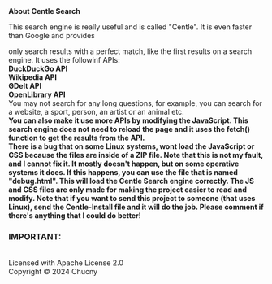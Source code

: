 <!DOCTYPE html><html lang="en"><body><strong>About Centle Search</strong><br><p>This search engine is really useful and is called "Centle". It is even faster than Google and provides 
only search results with a perfect match, like the first results on a search engine. It uses the followinf APIs: <br><strong>DuckDuckGo API<br>Wikipedia API<br>GDelt API<br>OpenLibrary API</strong><br>You may not search for any long questions, for example, you can search for <br>a website, a sport, person, an artist or an animal etc.
<br><strong>You can also make it use more APIs by modifying the JavaScript. This search engine does not need to reload the page and it uses the fetch() function to get the results from the API.<br>There is a bug that on some Linux systems, wont load the JavaScript or CSS because the files are inside of a ZIP file. Note that this is not my fault, and I cannot fix it. It mostly doesn't happen, but on some operative systems it does. If this happens, you can use the file that is named "debug.html". This will load the Centle Search engine correctly. The JS and CSS files are only made for making the project easier to read and modify. Note that if you want to send this project to someone (that uses Linux), send the Centle-Install file and it will do the job. Please comment if there's anything that I could do better!</strong><br><h3>IMPORTANT:</h3><br>Licensed with Apache License 2.0<br>Copyright &#169; 
2024 Chucny</p></body></html>
